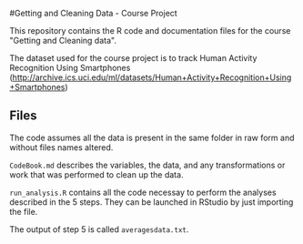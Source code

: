 #Getting and Cleaning Data - Course Project


This repository contains the R code and documentation files for the course "Getting and Cleaning data".

The dataset used for the course project is to track Human Activity Recognition Using Smartphones
(http://archive.ics.uci.edu/ml/datasets/Human+Activity+Recognition+Using+Smartphones)

## Files

The code assumes all the data is present in the same folder in raw form and without files names altered.

`CodeBook.md` describes the variables, the data, and any transformations or work that was performed to clean up the data.

`run_analysis.R` contains all the code necessay to perform the analyses described in the 5 steps. They can be launched in RStudio by just importing the file.

The output of step 5 is called `averagesdata.txt`.